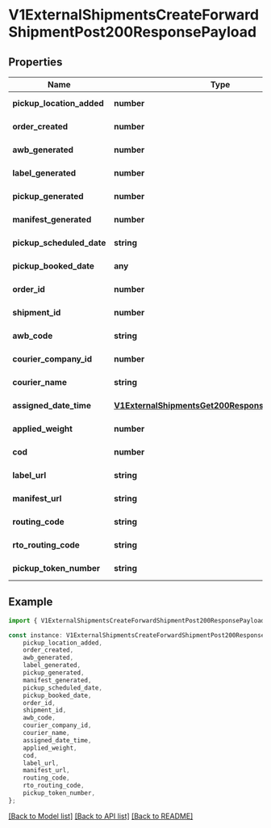 # V1ExternalShipmentsCreateForwardShipmentPost200ResponsePayload


## Properties

Name | Type | Description | Notes
------------ | ------------- | ------------- | -------------
**pickup_location_added** | **number** |  | [default to undefined]
**order_created** | **number** |  | [default to undefined]
**awb_generated** | **number** |  | [default to undefined]
**label_generated** | **number** |  | [default to undefined]
**pickup_generated** | **number** |  | [default to undefined]
**manifest_generated** | **number** |  | [default to undefined]
**pickup_scheduled_date** | **string** |  | [default to undefined]
**pickup_booked_date** | **any** |  | [default to undefined]
**order_id** | **number** |  | [default to undefined]
**shipment_id** | **number** |  | [default to undefined]
**awb_code** | **string** |  | [default to undefined]
**courier_company_id** | **number** |  | [default to undefined]
**courier_name** | **string** |  | [default to undefined]
**assigned_date_time** | [**V1ExternalShipmentsGet200ResponseDataCreatedAt**](V1ExternalShipmentsGet200ResponseDataCreatedAt.md) |  | [default to undefined]
**applied_weight** | **number** |  | [default to undefined]
**cod** | **number** |  | [default to undefined]
**label_url** | **string** |  | [default to undefined]
**manifest_url** | **string** |  | [default to undefined]
**routing_code** | **string** |  | [default to undefined]
**rto_routing_code** | **string** |  | [default to undefined]
**pickup_token_number** | **string** |  | [default to undefined]

## Example

```typescript
import { V1ExternalShipmentsCreateForwardShipmentPost200ResponsePayload } from './api';

const instance: V1ExternalShipmentsCreateForwardShipmentPost200ResponsePayload = {
    pickup_location_added,
    order_created,
    awb_generated,
    label_generated,
    pickup_generated,
    manifest_generated,
    pickup_scheduled_date,
    pickup_booked_date,
    order_id,
    shipment_id,
    awb_code,
    courier_company_id,
    courier_name,
    assigned_date_time,
    applied_weight,
    cod,
    label_url,
    manifest_url,
    routing_code,
    rto_routing_code,
    pickup_token_number,
};
```

[[Back to Model list]](../README.md#documentation-for-models) [[Back to API list]](../README.md#documentation-for-api-endpoints) [[Back to README]](../README.md)
